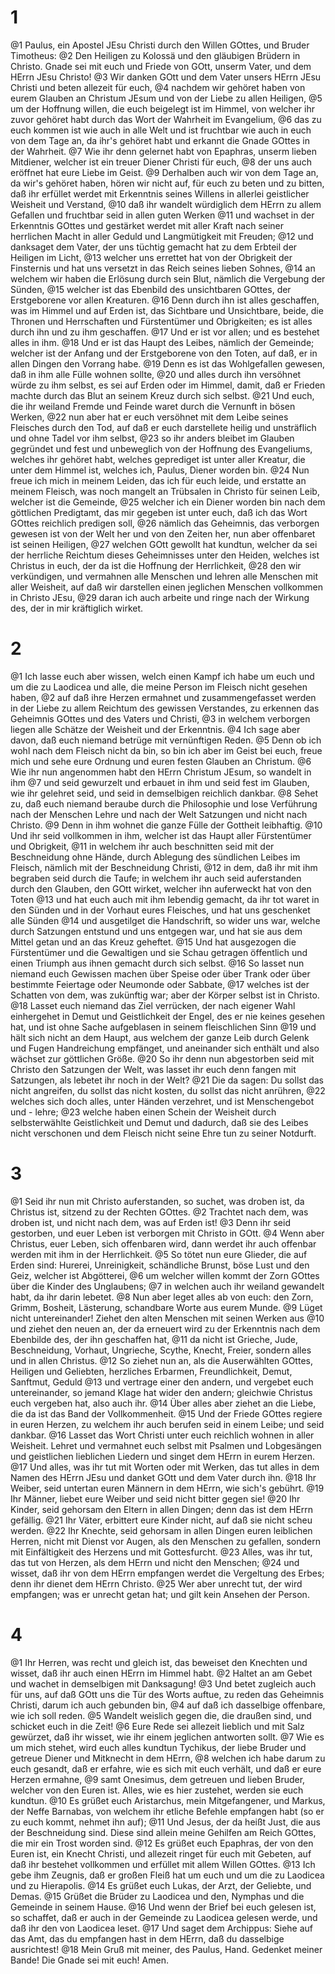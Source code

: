 # 1
@1 Paulus, ein Apostel JEsu Christi durch den Willen GOttes, und Bruder Timotheus: @2 Den Heiligen zu Kolossä und den gläubigen Brüdern in Christo. Gnade sei mit euch und Friede von GOtt, unserm Vater, und dem HErrn JEsu Christo! @3 Wir danken GOtt und dem Vater unsers HErrn JEsu Christi und beten allezeit für euch, @4 nachdem wir gehöret haben von eurem Glauben an Christum JEsum und von der Liebe zu allen Heiligen, @5 um der Hoffnung willen, die euch beigelegt ist im Himmel, von welcher ihr zuvor gehöret habt durch das Wort der Wahrheit im Evangelium, @6 das zu euch kommen ist wie auch in alle Welt und ist fruchtbar wie auch in euch von dem Tage an, da ihr's gehöret habt und erkannt die Gnade GOttes in der Wahrheit. @7 Wie ihr denn gelernet habt von Epaphras, unserm lieben Mitdiener, welcher ist ein treuer Diener Christi für euch, @8 der uns auch eröffnet hat eure Liebe im Geist. @9 Derhalben auch wir von dem Tage an, da wir's gehöret haben, hören wir nicht auf, für euch zu beten und zu bitten, daß ihr erfüllet werdet mit Erkenntnis seines Willens in allerlei geistlicher Weisheit und Verstand, @10 daß ihr wandelt würdiglich dem HErrn zu allem Gefallen und fruchtbar seid in allen guten Werken @11 und wachset in der Erkenntnis GOttes und gestärket werdet mit aller Kraft nach seiner herrlichen Macht in aller Geduld und Langmütigkeit mit Freuden; @12 und danksaget dem Vater, der uns tüchtig gemacht hat zu dem Erbteil der Heiligen im Licht, @13 welcher uns errettet hat von der Obrigkeit der Finsternis und hat uns versetzt in das Reich seines lieben Sohnes, @14 an welchem wir haben die Erlösung durch sein Blut, nämlich die Vergebung der Sünden, @15 welcher ist das Ebenbild des unsichtbaren GOttes, der Erstgeborene vor allen Kreaturen. @16 Denn durch ihn ist alles geschaffen, was im Himmel und auf Erden ist, das Sichtbare und Unsichtbare, beide, die Thronen und Herrschaften und Fürstentümer und Obrigkeiten; es ist alles durch ihn und zu ihm geschaffen. @17 Und er ist vor allen; und es bestehet alles in ihm. @18 Und er ist das Haupt des Leibes, nämlich der Gemeinde; welcher ist der Anfang und der Erstgeborene von den Toten, auf daß, er in allen Dingen den Vorrang habe. @19 Denn es ist das Wohlgefallen gewesen, daß in ihm alle Fülle wohnen sollte, @20 und alles durch ihn versöhnet würde zu ihm selbst, es sei auf Erden oder im Himmel, damit, daß er Frieden machte durch das Blut an seinem Kreuz durch sich selbst. @21 Und euch, die ihr weiland Fremde und Feinde waret durch die Vernunft in bösen Werken, @22 nun aber hat er euch versöhnet mit dem Leibe seines Fleisches durch den Tod, auf daß er euch darstellete heilig und unsträflich und ohne Tadel vor ihm selbst, @23 so ihr anders bleibet im Glauben gegründet und fest und unbeweglich von der Hoffnung des Evangeliums, welches ihr gehöret habt, welches geprediget ist unter aller Kreatur, die unter dem Himmel ist, welches ich, Paulus, Diener worden bin. @24 Nun freue ich mich in meinem Leiden, das ich für euch leide, und erstatte an meinem Fleisch, was noch mangelt an Trübsalen in Christo für seinen Leib, welcher ist die Gemeinde, @25 welcher ich ein Diener worden bin nach dem göttlichen Predigtamt, das mir gegeben ist unter euch, daß ich das Wort GOttes reichlich predigen soll, @26 nämlich das Geheimnis, das verborgen gewesen ist von der Welt her und von den Zeiten her, nun aber offenbaret ist seinen Heiligen, @27 welchen GOtt gewollt hat kundtun, welcher da sei der herrliche Reichtum dieses Geheimnisses unter den Heiden, welches ist Christus in euch, der da ist die Hoffnung der Herrlichkeit, @28 den wir verkündigen, und vermahnen alle Menschen und lehren alle Menschen mit aller Weisheit, auf daß wir darstellen einen jeglichen Menschen vollkommen in Christo JEsu, @29 daran ich auch arbeite und ringe nach der Wirkung des, der in mir kräftiglich wirket.

# 2
@1 Ich lasse euch aber wissen, welch einen Kampf ich habe um euch und um die zu Laodicea und alle, die meine Person im Fleisch nicht gesehen haben, @2 auf daß ihre Herzen ermahnet und zusammengefasset werden in der Liebe zu allem Reichtum des gewissen Verstandes, zu erkennen das Geheimnis GOttes und des Vaters und Christi, @3 in welchem verborgen liegen alle Schätze der Weisheit und der Erkenntnis. @4 Ich sage aber davon, daß euch niemand betrüge mit vernünftigen Reden. @5 Denn ob ich wohl nach dem Fleisch nicht da bin, so bin ich aber im Geist bei euch, freue mich und sehe eure Ordnung und euren festen Glauben an Christum. @6 Wie ihr nun angenommen habt den HErrn Christum JEsum, so wandelt in ihm @7 und seid gewurzelt und erbauet in ihm und seid fest im Glauben, wie ihr gelehret seid, und seid in demselbigen reichlich dankbar. @8 Sehet zu, daß euch niemand beraube durch die Philosophie und lose Verführung nach der Menschen Lehre und nach der Welt Satzungen und nicht nach Christo. @9 Denn in ihm wohnet die ganze Fülle der Gottheit leibhaftig. @10 Und ihr seid vollkommen in ihm, welcher ist das Haupt aller Fürstentümer und Obrigkeit, @11 in welchem ihr auch beschnitten seid mit der Beschneidung ohne Hände, durch Ablegung des sündlichen Leibes im Fleisch, nämlich mit der Beschneidung Christi, @12 in dem, daß ihr mit ihm begraben seid durch die Taufe; in welchem ihr auch seid auferstanden durch den Glauben, den GOtt wirket, welcher ihn auferweckt hat von den Toten @13 und hat euch auch mit ihm lebendig gemacht, da ihr tot waret in den Sünden und in der Vorhaut eures Fleisches, und hat uns geschenket alle Sünden @14 und ausgetilget die Handschrift, so wider uns war, welche durch Satzungen entstund und uns entgegen war, und hat sie aus dem Mittel getan und an das Kreuz geheftet. @15 Und hat ausgezogen die Fürstentümer und die Gewaltigen und sie Schau getragen öffentlich und einen Triumph aus ihnen gemacht durch sich selbst. @16 So lasset nun niemand euch Gewissen machen über Speise oder über Trank oder über bestimmte Feiertage oder Neumonde oder Sabbate, @17 welches ist der Schatten von dem, was zukünftig war; aber der Körper selbst ist in Christo. @18 Lasset euch niemand das Ziel verrücken, der nach eigener Wahl einhergehet in Demut und Geistlichkeit der Engel, des er nie keines gesehen hat, und ist ohne Sache aufgeblasen in seinem fleischlichen Sinn @19 und hält sich nicht an dem Haupt, aus welchem der ganze Leib durch Gelenk und Fugen Handreichung empfänget, und aneinander sich enthält und also wächset zur göttlichen Größe. @20 So ihr denn nun abgestorben seid mit Christo den Satzungen der Welt, was lasset ihr euch denn fangen mit Satzungen, als lebetet ihr noch in der Welt? @21 Die da sagen: Du sollst das nicht angreifen, du sollst das nicht kosten, du sollst das nicht anrühren, @22 welches sich doch alles, unter Händen verzehret, und ist Menschengebot und - lehre; @23 welche haben einen Schein der Weisheit durch selbsterwählte Geistlichkeit und Demut und dadurch, daß sie des Leibes nicht verschonen und dem Fleisch nicht seine Ehre tun zu seiner Notdurft.

# 3
@1 Seid ihr nun mit Christo auferstanden, so suchet, was droben ist, da Christus ist, sitzend zu der Rechten GOttes. @2 Trachtet nach dem, was droben ist, und nicht nach dem, was auf Erden ist! @3 Denn ihr seid gestorben, und euer Leben ist verborgen mit Christo in GOtt. @4 Wenn aber Christus, euer Leben, sich offenbaren wird, dann werdet ihr auch offenbar werden mit ihm in der Herrlichkeit. @5 So tötet nun eure Glieder, die auf Erden sind: Hurerei, Unreinigkeit, schändliche Brunst, böse Lust und den Geiz, welcher ist Abgötterei, @6 um welcher willen kommt der Zorn GOttes über die Kinder des Unglaubens; @7 in welchen auch ihr weiland gewandelt habt, da ihr darin lebetet. @8 Nun aber leget alles ab von euch: den Zorn, Grimm, Bosheit, Lästerung, schandbare Worte aus eurem Munde. @9 Lüget nicht untereinander! Ziehet den alten Menschen mit seinen Werken aus @10 und ziehet den neuen an, der da erneuert wird zu der Erkenntnis nach dem Ebenbilde des, der ihn geschaffen hat, @11 da nicht ist Grieche, Jude, Beschneidung, Vorhaut, Ungrieche, Scythe, Knecht, Freier, sondern alles und in allen Christus. @12 So ziehet nun an, als die Auserwählten GOttes, Heiligen und Geliebten, herzliches Erbarmen, Freundlichkeit, Demut, Sanftmut, Geduld @13 und vertrage einer den andern, und vergebet euch untereinander, so jemand Klage hat wider den andern; gleichwie Christus euch vergeben hat, also auch ihr. @14 Über alles aber ziehet an die Liebe, die da ist das Band der Vollkommenheit. @15 Und der Friede GOttes regiere in euren Herzen, zu welchem ihr auch berufen seid in einem Leibe; und seid dankbar. @16 Lasset das Wort Christi unter euch reichlich wohnen in aller Weisheit. Lehret und vermahnet euch selbst mit Psalmen und Lobgesängen und geistlichen lieblichen Liedern und singet dem HErrn in eurem Herzen. @17 Und alles, was ihr tut mit Worten oder mit Werken, das tut alles in dem Namen des HErrn JEsu und danket GOtt und dem Vater durch ihn. @18 Ihr Weiber, seid untertan euren Männern in dem HErrn, wie sich's gebührt. @19 Ihr Männer, liebet eure Weiber und seid nicht bitter gegen sie! @20 Ihr Kinder, seid gehorsam den Eltern in allen Dingen; denn das ist dem HErrn gefällig. @21 Ihr Väter, erbittert eure Kinder nicht, auf daß sie nicht scheu werden. @22 Ihr Knechte, seid gehorsam in allen Dingen euren leiblichen Herren, nicht mit Dienst vor Augen, als den Menschen zu gefallen, sondern mit Einfältigkeit des Herzens und mit Gottesfurcht. @23 Alles, was ihr tut, das tut von Herzen, als dem HErrn und nicht den Menschen; @24 und wisset, daß ihr von dem HErrn empfangen werdet die Vergeltung des Erbes; denn ihr dienet dem HErrn Christo. @25 Wer aber unrecht tut, der wird empfangen; was er unrecht getan hat; und gilt kein Ansehen der Person.

# 4
@1 Ihr Herren, was recht und gleich ist, das beweiset den Knechten und wisset, daß ihr auch einen HErrn im Himmel habt. @2 Haltet an am Gebet und wachet in demselbigen mit Danksagung! @3 Und betet zugleich auch für uns, auf daß GOtt uns die Tür des Worts auftue, zu reden das Geheimnis Christi, darum ich auch gebunden bin, @4 auf daß ich dasselbige offenbare, wie ich soll reden. @5 Wandelt weislich gegen die, die draußen sind, und schicket euch in die Zeit! @6 Eure Rede sei allezeit lieblich und mit Salz gewürzet, daß ihr wisset, wie ihr einem jeglichen antworten sollt. @7 Wie es um mich stehet, wird euch alles kundtun Tychikus, der liebe Bruder und getreue Diener und Mitknecht in dem HErrn, @8 welchen ich habe darum zu euch gesandt, daß er erfahre, wie es sich mit euch verhält, und daß er eure Herzen ermahne, @9 samt Onesimus, dem getreuen und lieben Bruder, welcher von den Euren ist. Alles, wie es hier zustehet, werden sie euch kundtun. @10 Es grüßet euch Aristarchus, mein Mitgefangener, und Markus, der Neffe Barnabas, von welchem ihr etliche Befehle empfangen habt (so er zu euch kommt, nehmet ihn auf); @11 Und Jesus, der da heißt Just, die aus der Beschneidung sind. Diese sind allein meine Gehilfen am Reich GOttes, die mir ein Trost worden sind. @12 Es grüßet euch Epaphras, der von den Euren ist, ein Knecht Christi, und allezeit ringet für euch mit Gebeten, auf daß ihr bestehet vollkommen und erfüllet mit allem Willen GOttes. @13 Ich gebe ihm Zeugnis, daß er großen Fleiß hat um euch und um die zu Laodicea und zu Hierapolis. @14 Es grüßet euch Lukas, der Arzt, der Geliebte, und Demas. @15 Grüßet die Brüder zu Laodicea und den, Nymphas und die Gemeinde in seinem Hause. @16 Und wenn der Brief bei euch gelesen ist, so schaffet, daß er auch in der Gemeinde zu Laodicea gelesen werde, und daß ihr den von Laodicea leset. @17 Und saget dem Archippus: Siehe auf das Amt, das du empfangen hast in dem HErrn, daß du dasselbige ausrichtest! @18 Mein Gruß mit meiner, des Paulus, Hand. Gedenket meiner Bande! Die Gnade sei mit euch! Amen.